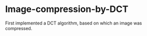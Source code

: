 # Image-compression-by-DCT
First implemented a DCT algorithm, based on which an image was compressed.
